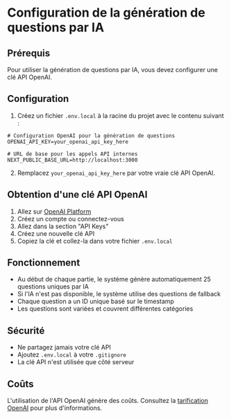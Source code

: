 # Configuration de la génération de questions par IA

## Prérequis

Pour utiliser la génération de questions par IA, vous devez configurer une clé API OpenAI.

## Configuration

1. Créez un fichier `.env.local` à la racine du projet avec le contenu suivant :

```env
# Configuration OpenAI pour la génération de questions
OPENAI_API_KEY=your_openai_api_key_here

# URL de base pour les appels API internes
NEXT_PUBLIC_BASE_URL=http://localhost:3000
```

2. Remplacez `your_openai_api_key_here` par votre vraie clé API OpenAI.

## Obtention d'une clé API OpenAI

1. Allez sur [OpenAI Platform](https://platform.openai.com/)
2. Créez un compte ou connectez-vous
3. Allez dans la section "API Keys"
4. Créez une nouvelle clé API
5. Copiez la clé et collez-la dans votre fichier `.env.local`

## Fonctionnement

- Au début de chaque partie, le système génère automatiquement 25 questions uniques par IA
- Si l'IA n'est pas disponible, le système utilise des questions de fallback
- Chaque question a un ID unique basé sur le timestamp
- Les questions sont variées et couvrent différentes catégories

## Sécurité

- Ne partagez jamais votre clé API
- Ajoutez `.env.local` à votre `.gitignore`
- La clé API n'est utilisée que côté serveur

## Coûts

L'utilisation de l'API OpenAI génère des coûts. Consultez la [tarification OpenAI](https://openai.com/pricing) pour plus d'informations. 